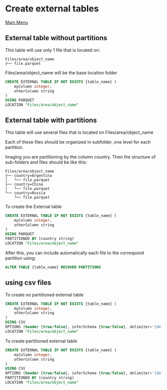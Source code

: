# Create external tables

[Main Menu](../README.md)

## External table without partitions

This table will use only 1 file that is located on:

```text
Files/area/object_name
├── file.parquet
```

Files/area/object_name will be the base location folder

```SQL
CREATE EXTERNAL TABLE IF NOT EXISTS {table_name} (
    myColumn integer,
    otherColumn string
)
USING PARQUET
LOCATION "Files/area/object_name"
```

## External table with partitions

This table will use several files that is located on Files/area/object_name

Each of these files should be organized in subfolder, one level for each partition.

Imaging you are partitioning by the column country. Then the structure of sub-folders and files should be like this:

```text
Files/area/object_name
├── country=Argentina
│   └── file.parquet
├── country=China
│   └── file.parquet
└── country=Russia
    └── file.parquet
```

To create the External table

```SQL
CREATE EXTERNAL TABLE IF NOT EXISTS {table_name} (
    myColumn integer,
    otherColumn string
)
USING PARQUET
PARTITIONED BY (country string)
LOCATION "Files/area/object_name"
```

After this, you can include automatically each file to the correspond partition using:

```SQL
ALTER TABLE {table_name} RECOVER PARTITIONS
```

## using csv files

To create no partitioned external table

```SQL
CREATE EXTERNAL TABLE IF NOT EXISTS {table_name} (
    myColumn integer,
    otherColumn string
)
USING CSV
OPTIONS (header {true/false}, inferSchema {true/false}, delimiter='{delimiter}', dateFormat="dd.MM.yyyy")
LOCATION "Files/area/object_name"
```

To create partitioned external table

```SQL
CREATE EXTERNAL TABLE IF NOT EXISTS {table_name} (
    myColumn integer,
    otherColumn string
)
USING CSV
OPTIONS (header {true/false}, inferSchema {true/false}, delimiter='{delimiter}', dateFormat="dd.MM.yyyy")
PARTITIONED BY (country string)
LOCATION "Files/area/object_name"
```
